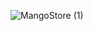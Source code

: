 ![MangoStore (1)](https://github.com/mutaremalcolm/e-commerce-project/assets/135226305/d5540bdf-6393-4bf6-a3c3-2181445038e4)


